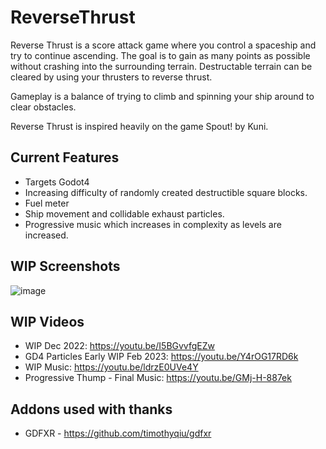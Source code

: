 # ReverseThrust
Reverse Thrust is a score attack game where you control a spaceship and try to continue ascending. 
The goal is to gain as many points as possible without crashing into the surrounding terrain.
Destructable terrain can be cleared by using your thrusters to reverse thrust.

Gameplay is a balance of trying to climb and spinning your ship around to clear obstacles.

Reverse Thrust is inspired heavily on the game Spout! by Kuni.

## Current Features
- Targets Godot4
- Increasing difficulty of randomly created destructible square blocks.
- Fuel meter
- Ship movement and collidable exhaust particles.
- Progressive music which increases in complexity as levels are increased.


## WIP Screenshots
![image](https://user-images.githubusercontent.com/816975/209713890-e4050c61-e830-4866-85a1-754cd664987a.png)

## WIP Videos
- WIP Dec 2022: https://youtu.be/I5BGvvfgEZw
- GD4 Particles Early WIP Feb 2023: https://youtu.be/Y4rOG17RD6k
- WIP Music: https://youtu.be/ldrzE0UVe4Y
- Progressive Thump - Final Music: https://youtu.be/GMj-H-887ek

## Addons used with thanks
- GDFXR - https://github.com/timothyqiu/gdfxr
